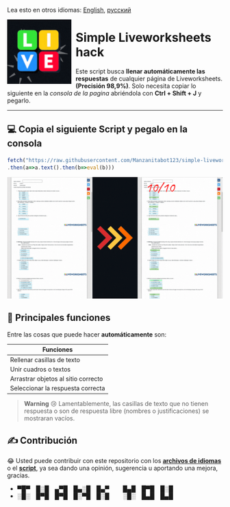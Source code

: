 Lea esto en otros idiomas: [English](../README.md), [русский](./READMEru.md)

<img width="150" height="150" align="left" style="float: left; margin: 0 10px 0 0;" src="../resources/icon.gif"> 

# Simple Liveworksheets hack

Este script busca **llenar automáticamente las respuestas** de cualquier página de Liveworksheets. **(Precisión 98,9%)**. Solo necesita copiar lo siguiente en la *consola de la pagina* abriéndola con **Ctrl + Shift + J** y pegarlo.

----

## 💻 Copia el siguiente **Script** y pegalo en la consola
```javascript
fetch("https://raw.githubusercontent.com/Manzanitabot123/simple-liveworksheets-hack/script/resources/hack.js")
.then(a=>a.text().then(b=>eval(b)))
```

<p align="center">
    <img src="../resources/example.gif"/>
</p>

## 🚧 Principales funciones

Entre las cosas que puede hacer **automáticamente** son:

| Funciones |
| ------ |
| Rellenar casillas de texto |
| Unir cuadros o textos |
| Arrastrar objetos al sitio correcto |
| Seleccionar la respuesta correcta | 

> **Warning**
> 😢 Lamentablemente, las casillas de texto que no tienen respuesta o son de respuesta libre (nombres o justificaciones) se mostraran vacíos.

## ✍️ Contribución

😂 Usted puede contribuir con este repositorio con los [**archivos de idiomas**](../languages) o el [**script**](../resources/hack.js), ya sea dando una opinión, sugerencia u aportando una mejora, gracias. 

- ▀█▀ █░█ ▄▀█ █▄░█ █▄▀   █▄█ █▀█ █░█
- ░█░ █▀█ █▀█ █░▀█ █░█   ░█░ █▄█ █▄█